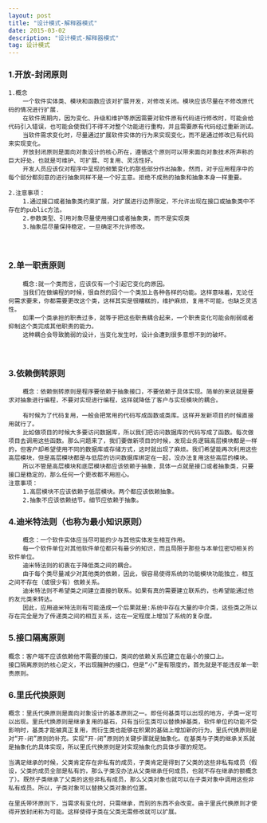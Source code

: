 ```yaml
---
layout: post
title: "设计模式-解释器模式"
date: 2015-03-02
description: "设计模式-解释器模式"
tag: 设计模式
---   
```




### 1.开放-封闭原则
    
    1.概念
        一个软件实体类、模块和函数应该对扩展开发，对修改关闭。模块应该尽量在不修改原代码的情况进行扩展.
        在软件周期内，因为变化、升级和维护等原因需要对软件原有代码进行修改时，可能会给代码引入错误，也可能会使我们不得不对整个功能进行重构，并且需要原有代码经过重新测试。
        当软件需求变化时，尽量通过扩展软件实体的行为来实现变化，而不是通过修改已有代码来实现变化。
        开放封闭原则是面向对象设计的核心所在，遵循这个原则可以带来面向对象技术所声称的巨大好处，也就是可维护、可扩展、可复用、灵活性好。
        开发人员应该仅对程序中呈现的频繁变化的那些部分作出抽象，然而，对于应用程序中的每个部分都刻意的进行抽象同样不是一个好主意。拒绝不成熟的抽象和抽象本身一样重要。
    
    2.注意事项：
        1.通过接口或者抽象类约束扩展，对扩展进行边界限定，不允许出现在接口或抽象类中不存在的public方法。
        2.参数类型、引用对象尽量使用接口或者抽象类，而不是实现类
        3.抽象层尽量保持稳定，一旦确定不允许修改。
　　    
### 2.单一职责原则
        概念:就一个类而言，应该仅有一个引起它变化的原因。
        当我们在做编程的时候，很自然的回个一个类加上各种各样的功能。这样意味着，无论任何需求要来，你都需要更改这个类，这样其实是很糟糕的，维护麻烦，复用不可能，也缺乏灵活性。
        如果一个类承担的职责过多，就等于把这些职责耦合起来，一个职责变化可能会削弱或者抑制这个类完成其他职责的能力。
        这种耦合会导致脆弱的设计，当变化发生时，设计会遭到很多意想不到的破坏。
　　
### 3.依赖倒转原则
        概念：依赖倒转原则是程序要依赖于抽象接口，不要依赖于具体实现。简单的来说就是要求对抽象进行编程，不要对实现进行编程，这样就降低了客户与实现模块的耦合。
        
        有时候为了代码复用，一般会把常用的代码写成函数或类库。这样开发新项目的时候直接用就行了。
        比如做项目的时候大多要访问数据库，所以我们把访问数据库的代码写成了函数。每次做项目去调用这些函数。那么问题来了，我们要做新项目的时候，发现业务逻辑高层模块都是一样的，但客户却希望使用不同的数据库或存储方式，这时就出现了麻烦。我们希望能再次利用这些高层模块，但是高层模块都是与低层的访问数据库绑定在一起，没办法复用这些高层的模块。
        所以不管是高层模块和底层模块都应该依赖于抽象，具体一点就是接口或者抽象类，只要接口是稳定的，那么任何一个更改都不用担心。
    注意事项：
        1.高层模块不应该依赖于低层模块。两个都应该依赖抽象。
        2.抽象不应该依赖结节。细节应依赖于抽象。

### 4.迪米特法则（也称为最小知识原则）
        概念：一个软件实体应当尽可能的少与其他实体发生相互作用。
        每一个软件单位对其他软件单位都只有最少的知识，而且局限于那些与本单位密切相关的软件单位。
        迪米特法则的初衷在于降低类之间的耦合。
        由于每个类尽量减少对其他类的依赖，因此，很容易使得系统的功能模块功能独立，相互之间不存在（或很少有）依赖关系。
        迪米特法则不希望类之间建立直接的联系。如果有真的需要建立联系的，也希望能通过他的友元类来转达。
        因此，应用迪米特法则有可能造成一个后果就是:系统中存在大量的中介类，这些类之所以存在完全是为了传递类之间的相互关系，这在一定程度上增加了系统的复杂度。

### 5.接口隔离原则
    概念：客户端不应该依赖他不需要的接口，类间的依赖关系应建立在最小的接口上。
    接口隔离原则的核心定义，不出现臃肿的接口，但是“小”是有限度的，首先就是不能违反单一职责原则。

### 6.里氏代换原则
    概念：里氏代换原则是面向对象设计的基本原则之一。即任何基类可以出现的地方，子类一定可以出现。里氏代换原则是继承复用的基石，只有当衍生类可以替换掉基类，软件单位的功能不受影响时，基类才能被真正复用，而衍生类也能够在积累的基础上增加新的行为，里氏代换原则是对“开-闭”原则的补充。实现“开-闭”原则的关键步骤就是抽象化。在基类与子类的继承关系就是抽象化的具体实现，所以里氏代换原则是对实现抽象化的具体步骤的规范。

    当满足继承的时候，父类肯定存在非私有的成员，子类肯定是得到了父类的这些非私有成员（假设，父类的成员全部是私有的，那么子类没办法从父类继承任何成员，也就不存在继承的额概念了）。既然子类继承了父类的这些非私有成员，那么父类对象也就可以在子类对象中调用这些非私有成员。所以，子类对象可以替换父类对象的位置。

    在里氏带环原则下，当需求有变化时，只需继承，而别的东西不会改变。由于里氏代换原则才使得开放封闭称为可能。这样使得子类在父类无需修改就可以扩展。　　